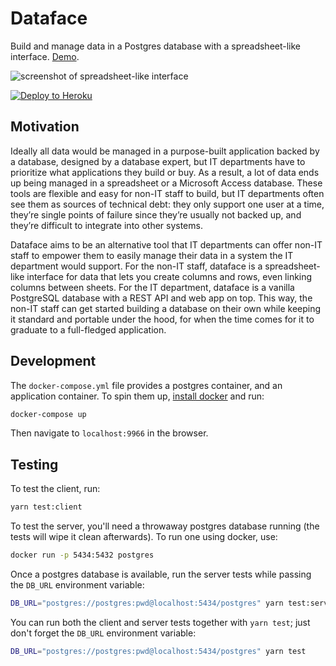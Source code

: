 # Dataface
Build and manage data in a Postgres database with a spreadsheet-like interface.
[Demo](https://dataface-demo.herokuapp.com).

![screenshot of spreadsheet-like interface](http://i.imgur.com/3SX1UCo.png)

[![Deploy to Heroku](https://www.herokucdn.com/deploy/button.svg)](https://heroku.com/deploy)

## Motivation
Ideally all data would be managed in a purpose-built application backed by a database, designed by a database expert, but IT departments have to prioritize what applications they build or buy. As a result, a lot of data ends up being managed in a spreadsheet or a Microsoft Access database. These tools are flexible and easy for non-IT staff to build, but IT departments often see them as sources of technical debt: they only support one user at a time, they’re single points of failure since they’re usually not backed up, and they’re difficult to integrate into other systems.

Dataface aims to be an alternative tool that IT departments can offer non-IT staff to empower them to easily manage their data in a system the IT department would support. For the non-IT staff, dataface is a spreadsheet-like interface for data that lets you create columns and rows, even linking columns between sheets. For the IT department, dataface is a vanilla PostgreSQL database with a REST API and web app on top. This way, the non-IT staff can get started building a database on their own while keeping it standard and portable under the hood, for when the time comes for it to graduate to a full-fledged application.

## Development
The `docker-compose.yml` file provides a postgres container, and an
application container. To spin them up, [install docker](https://www.docker.com/community-edition)
and run:

```bash
docker-compose up
```
Then navigate to `localhost:9966` in the browser.

## Testing
To test the client, run:

```bash
yarn test:client
```

To test the server, you'll need a throwaway postgres database running
(the tests will wipe it clean afterwards). To run one using docker, use:

```bash
docker run -p 5434:5432 postgres
```

Once a postgres database is available, run the server tests while
passing the `DB_URL` environment variable:

```bash
DB_URL="postgres://postgres:pwd@localhost:5434/postgres" yarn test:server
```

You can run both the client and server tests together with `yarn test`;
just don't forget the `DB_URL` environment variable:

```bash
DB_URL="postgres://postgres:pwd@localhost:5434/postgres" yarn test
```

